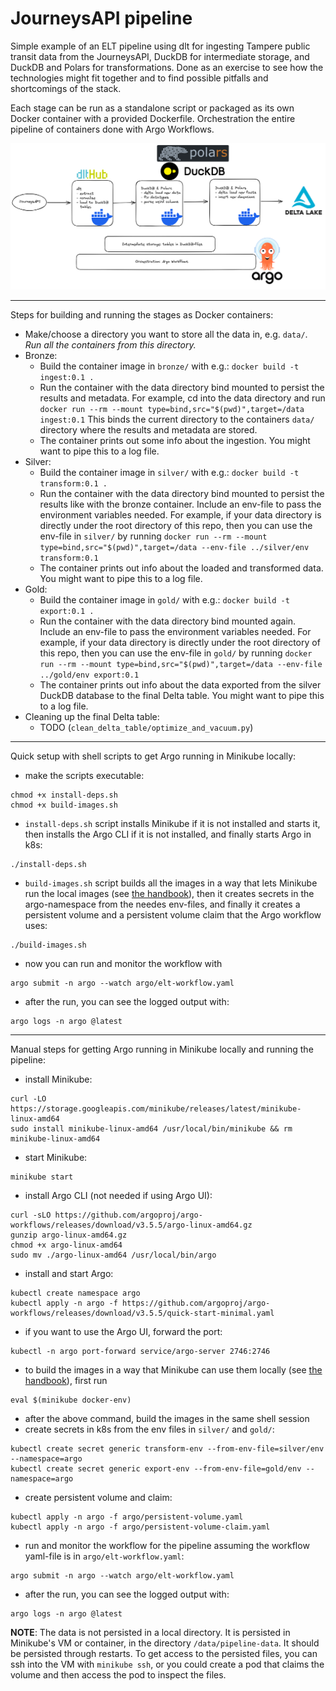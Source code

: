 # JourneysAPI pipeline
Simple example of an ELT pipeline using dlt for ingesting Tampere public transit data from the JourneysAPI, DuckDB for intermediate storage, and DuckDB and Polars for transformations. Done as an exercise to see how the technologies might fit together and to find possible pitfalls and shortcomings of the stack.

Each stage can be run as a standalone script or packaged as its own Docker container with a provided Dockerfile. Orchestration the entire pipeline of containers done with Argo Workflows.

![Diagram of the pipeline](./journeys-pipeline-diagram.png)

---

Steps for building and running the stages as Docker containers:
- Make/choose a directory you want to store all the data in, e.g. `data/`. _Run all the containers from this directory._
- Bronze:
  - Build the container image in `bronze/` with e.g.: `docker build -t ingest:0.1 .`
  - Run the container with the data directory bind mounted to persist the results and metadata. For example, cd into the data directory and run `docker run --rm --mount type=bind,src="$(pwd)",target=/data ingest:0.1` This binds the current directory to the containers `data/` directory where the results and metadata are stored.
  - The container prints out some info about the ingestion. You might want to pipe this to a log file.
- Silver:
  - Build the container image in `silver/` with e.g.: `docker build -t transform:0.1 .`
  - Run the container with the data directory bind mounted to persist the results like with the bronze container. Include an env-file to pass the environment variables needed. For example, if your data directory is directly under the root directory of this repo, then you can use the env-file in `silver/` by running `docker run --rm --mount type=bind,src="$(pwd)",target=/data --env-file ../silver/env transform:0.1`
  - The container prints out info about the loaded and transformed data. You might want to pipe this to a log file.
- Gold:
  - Build the container image in `gold/` with e.g.: `docker build -t export:0.1 .`
  - Run the container with the data directory bind mounted again. Include an env-file to pass the environment variables needed. For example, if your data directory is directly under the root directory of this repo, then you can use the env-file in `gold/` by running `docker run --rm --mount type=bind,src="$(pwd)",target=/data --env-file ../gold/env export:0.1`
  - The container prints out info about the data exported from the silver DuckDB database to the final Delta table. You might want to pipe this to a log file.
- Cleaning up the final Delta table:
  - TODO (`clean_delta_table/optimize_and_vacuum.py`)

---

Quick setup with shell scripts to get Argo running in Minikube locally:
- make the scripts executable:
```
chmod +x install-deps.sh
chmod +x build-images.sh
```
- `install-deps.sh` script installs Minikube if it is not installed and starts it, then installs the Argo CLI if it is not installed, and finally starts Argo in k8s:
```
./install-deps.sh
```
- `build-images.sh` script builds all the images in a way that lets Minikube run the local images (see [the handbook](https://minikube.sigs.k8s.io/docs/handbook/pushing/#1-pushing-directly-to-the-in-cluster-docker-daemon-docker-env)), then it creates secrets in the argo-namespace from the needes env-files, and finally it creates a persistent volume and a persistent volume claim that the Argo workflow uses:
```
./build-images.sh
```
- now you can run and monitor the workflow with
```
argo submit -n argo --watch argo/elt-workflow.yaml
```
- after the run, you can see the logged output with:
```
argo logs -n argo @latest
```

---

Manual steps for getting Argo running in Minikube locally and running the pipeline:
- install Minikube:
```
curl -LO https://storage.googleapis.com/minikube/releases/latest/minikube-linux-amd64
sudo install minikube-linux-amd64 /usr/local/bin/minikube && rm minikube-linux-amd64
```
- start Minikube:
```
minikube start
```
- install Argo CLI (not needed if using Argo UI):
```
curl -sLO https://github.com/argoproj/argo-workflows/releases/download/v3.5.5/argo-linux-amd64.gz
gunzip argo-linux-amd64.gz
chmod +x argo-linux-amd64
sudo mv ./argo-linux-amd64 /usr/local/bin/argo
```
- install and start Argo:
```
kubectl create namespace argo
kubectl apply -n argo -f https://github.com/argoproj/argo-workflows/releases/download/v3.5.5/quick-start-minimal.yaml
```
- if you want to use the Argo UI, forward the port:
```
kubectl -n argo port-forward service/argo-server 2746:2746
```
- to build the images in a way that Minikube can use them locally (see [the handbook](https://minikube.sigs.k8s.io/docs/handbook/pushing/#1-pushing-directly-to-the-in-cluster-docker-daemon-docker-env)), first run
```
eval $(minikube docker-env)
```
- after the above command, build the images in the same shell session
- create secrets in k8s from the env files in `silver/` and `gold/`:
```
kubectl create secret generic transform-env --from-env-file=silver/env --namespace=argo
kubectl create secret generic export-env --from-env-file=gold/env --namespace=argo
```
- create persistent volume and claim:
```
kubectl apply -n argo -f argo/persistent-volume.yaml
kubectl apply -n argo -f argo/persistent-volume-claim.yaml
```
- run and monitor the workflow for the pipeline assuming the workflow yaml-file is in `argo/elt-workflow.yaml`:
```
argo submit -n argo --watch argo/elt-workflow.yaml
```
- after the run, you can see the logged output with:
```
argo logs -n argo @latest
```

**NOTE**: The data is not persisted in a local directory. It is persisted in Minikube's VM or container, in the directory `/data/pipeline-data`. It should be persisted through restarts. To get access to the persisted files, you can ssh into the VM with `minikube ssh`, or you could create a pod that claims the volume and then access the pod to inspect the files.
